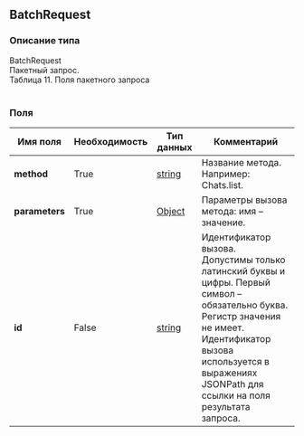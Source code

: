 
## BatchRequest

### Описание типа
BatchRequest<br/>Пакетный запрос.<br/>Таблица 11. Поля пакетного запроса<br/><br/>
### Поля

| Имя поля | Необходимость | Тип данных | Комментарий |
|---|---|---|---|
|**method**|True|[string](/docs/types/string.md)|Название метода. Например: Chats.list.<br/>|
|**parameters**|True|[Object](/docs/types/Object.md)|Параметры вызова метода: имя – значение.<br/>|
|**id**|False|[string](/docs/types/string.md)|Идентификатор вызова.<br/>Допустимы только латинский буквы и цифры. Первый символ – обязательно буква. Регистр значения не имеет.<br/>Идентификатор вызова используется в выражениях JSONPath для ссылки на поля результата запроса.<br/>|
